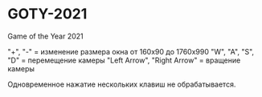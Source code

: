 # GOTY-2021
Game of the Year 2021

"+", "-" = изменение размера окна от 160х90 до 1760х990
"W", "A", "S", "D" = перемещение камеры
"Left Arrow", "Right Arrow" = вращение камеры

Одновременное нажатие нескольких клавиш не обрабатывается.
